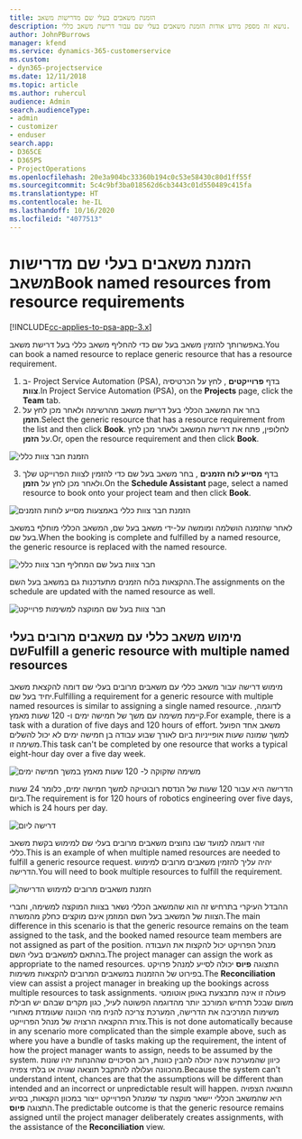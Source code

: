 ```yaml
---
title: הזמנת משאבים בעלי שם מדרישות משאב
description: נושא זה מספק מידע אודות הזמנת משאבים בעלי שם עבור דרישת משאב כללי.
author: JohnPBurrows
manager: kfend
ms.service: dynamics-365-customerservice
ms.custom:
- dyn365-projectservice
ms.date: 12/11/2018
ms.topic: article
ms.author: ruhercul
audience: Admin
search.audienceType:
- admin
- customizer
- enduser
search.app:
- D365CE
- D365PS
- ProjectOperations
ms.openlocfilehash: 20e3a904bc33360b194c0c53e58430c80d1ff55f
ms.sourcegitcommit: 5c4c9bf3ba018562d6cb3443c01d550489c415fa
ms.translationtype: HT
ms.contentlocale: he-IL
ms.lasthandoff: 10/16/2020
ms.locfileid: "4077513"
---
```

# <a name="book-named-resources-from-resource-requirements"></a><span data-ttu-id="f14ab-103">הזמנת משאבים בעלי שם מדרישות משאב</span><span class="sxs-lookup"><span data-stu-id="f14ab-103">Book named resources from resource requirements</span></span>

[!INCLUDE[cc-applies-to-psa-app-3.x](../includes/cc-applies-to-psa-app-3x.md)]

<span data-ttu-id="f14ab-104">באפשרותך להזמין משאב בעל שם כדי להחליף משאב כללי בעל דרישת משאב.</span><span class="sxs-lookup"><span data-stu-id="f14ab-104">You can book a named resource to replace generic resource that has a resource requirement.</span></span>

1. <span data-ttu-id="f14ab-105">ב- Project Service Automation‏ (PSA), בדף **פרוייקטים** , לחץ על הכרטיסיה **צוות**.</span><span class="sxs-lookup"><span data-stu-id="f14ab-105">In Project Service Automation (PSA), on the **Projects** page, click the **Team** tab.</span></span>
2. <span data-ttu-id="f14ab-106">בחר את המשאב הכללי בעל דרישת משאב מהרשימה ולאחר מכן לחץ על **הזמן**.</span><span class="sxs-lookup"><span data-stu-id="f14ab-106">Select the generic resource that has a resource requirement from the list and then click **Book**.</span></span> <span data-ttu-id="f14ab-107">לחלופין, פתח את דרישת המשאב ולאחר מכן לחץ על **הזמן**.</span><span class="sxs-lookup"><span data-stu-id="f14ab-107">Or, open the resource requirement and then click **Book**.</span></span>


![הזמנת חבר צוות כללי](media/RM-how-to-14.png)


3. <span data-ttu-id="f14ab-109">בדף **מסייע לוח הזמנים** , בחר משאב בעל שם כדי להזמין לצוות הפרוייקט שלך ולאחר מכן לחץ על **הזמן**.</span><span class="sxs-lookup"><span data-stu-id="f14ab-109">On the **Schedule Assistant** page, select a named resource to book onto your project team and then click **Book**.</span></span>

![הזמנת חבר צוות כללי באמצעות מסייע לוחות הזמנים](media/RM-how-to-15.png)

<span data-ttu-id="f14ab-111">לאחר שהזמנה הושלמה ומומשה על-ידי משאב בעל שם, המשאב הכללי מוחלף במשאב בעל שם.</span><span class="sxs-lookup"><span data-stu-id="f14ab-111">When the booking is complete and fulfilled by a named resource, the generic resource is replaced with the named resource.</span></span>

![חבר צוות בעל שם המחליף חבר צוות כללי](media/RM-how-to-16.png)

<span data-ttu-id="f14ab-113">ההקצאות בלוח הזמנים מתעדכנות גם במשאב בעל השם.</span><span class="sxs-lookup"><span data-stu-id="f14ab-113">The assignments on the schedule are updated with the named resource as well.</span></span>

![חבר צוות בעל שם המוקצה למשימות פרוייקט](media/RM-how-to-17.png)

## <a name="fulfill-a-generic-resource-with-multiple-named-resources"></a><span data-ttu-id="f14ab-115">מימוש משאב כללי עם משאבים מרובים בעלי שם</span><span class="sxs-lookup"><span data-stu-id="f14ab-115">Fulfill a generic resource with multiple named resources</span></span>
<span data-ttu-id="f14ab-116">מימוש דרישה עבור משאב כללי עם משאבים מרובים בעלי שם דומה להקצאת משאב יחיד בעל שם.</span><span class="sxs-lookup"><span data-stu-id="f14ab-116">Fulfilling a requirement for a generic resource with multiple named resources is similar to assigning a single named resource.</span></span> <span data-ttu-id="f14ab-117">לדוגמה, קיימת משימה עם משך של חמישה ימים ו- 120 שעות מאמץ.</span><span class="sxs-lookup"><span data-stu-id="f14ab-117">For example, there is a task with a duration of five days and 120 hours of effort.</span></span> <span data-ttu-id="f14ab-118">משאב אחד הפועל למשך שמונה שעות אופייניות ביום לאורך שבוע עבודה בן חמישה ימים לא יכול להשלים משימה זו.</span><span class="sxs-lookup"><span data-stu-id="f14ab-118">This task can't be completed by one resource that works a typical eight-hour day over a five day week.</span></span> 

![משימה שזקוקה ל- 120 שעות מאמץ במשך חמישה ימים](media/RM-how-to-21.png)

<span data-ttu-id="f14ab-120">הדרישה היא עבור 120 שעות של הנדסת רובוטיקה למשך חמישה ימים, כלומר 24 שעות ביום.</span><span class="sxs-lookup"><span data-stu-id="f14ab-120">The requirement is for 120 hours of robotics engineering over five days, which is 24 hours per day.</span></span>

![דרישה ליום](media/RM-how-to-22.png)

<span data-ttu-id="f14ab-122">זוהי דוגמה למועד שבו נחוצים משאבים מרובים בעלי שם למימוש בקשת משאב כללי.</span><span class="sxs-lookup"><span data-stu-id="f14ab-122">This is an example of when multiple named resources are needed to fulfill a generic resource request.</span></span> <span data-ttu-id="f14ab-123">יהיה עליך להזמין משאבים מרובים למימוש הדרישה.</span><span class="sxs-lookup"><span data-stu-id="f14ab-123">You will need to book multiple resources to fulfill the requirement.</span></span>

![הזמנת משאבים מרובים למימוש הדרישה](media/RM-how-to-23.png)

<span data-ttu-id="f14ab-125">ההבדל העיקרי בתרחיש זה הוא שהמשאב הכללי נשאר בצוות המוקצה למשימה, וחברי הצוות של המשאב בעל השם המוזמן אינם מוקצים כחלק מהמשרה.</span><span class="sxs-lookup"><span data-stu-id="f14ab-125">The main difference in this scenario is that the generic resource remains on the team assigned to the task, and the booked named resource team members are not assigned as part of the position.</span></span> <span data-ttu-id="f14ab-126">מנהל הפרויקט יכול להקצות את העבודה בהתאם למשאבים בעלי השם.</span><span class="sxs-lookup"><span data-stu-id="f14ab-126">The project manager can assign the work as appropriate to the named resources.</span></span> <span data-ttu-id="f14ab-127">התצוגה **פיוס** יכולה לסייע למנהל פרויקט בפירוט של ההזמנות במשאבים המרובים להקצאות משימות.</span><span class="sxs-lookup"><span data-stu-id="f14ab-127">The **Reconciliation** view can assist a project manager in breaking up the bookings across multiple resources to task assignments.</span></span> <span data-ttu-id="f14ab-128">פעולה זו אינה מתבצעת באופן אוטומטי משום שבכל תרחיש המורכב יותר מהדוגמה הפשוטה לעיל, כגון מקרים שבהם יש חבילת משימות המרכיבה את הדרישה, המערכת צריכה להניח מהי הכוונה שעומדת מאחורי צורת ההקצאה הרצויה של מנהל הפרוייקט.</span><span class="sxs-lookup"><span data-stu-id="f14ab-128">This is not done automatically because in any scenario more complicated than the simple example above, such as where you have a bundle of tasks making up the requirement, the intent of how the project manager wants to assign, needs to be assumed by the system.</span></span> <span data-ttu-id="f14ab-129">כיוון שהמערכת אינה יכולה להבין כוונות, רוב הסיכויים שההנחות יהיו שונות מהכוונה ועלולה להתקבל תוצאה שגויה או בלתי צפויה.</span><span class="sxs-lookup"><span data-stu-id="f14ab-129">Because the system can't understand intent, chances are that the assumptions will be different than intended and an incorrect or unpredictable result will happen.</span></span> <span data-ttu-id="f14ab-130">התוצאה הצפויה היא שהמשאב הכללי יישאר מוקצה עד שמנהל הפרוייקט ייצור במכוון הקצאות, בסיוע התצוגה **פיוס**.</span><span class="sxs-lookup"><span data-stu-id="f14ab-130">The predictable outcome is that the generic resource remains assigned until the project manager deliberately creates assignments, with the assistance of the **Reconciliation** view.</span></span>


